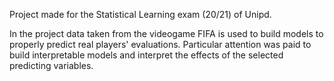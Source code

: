 Project made for the Statistical Learning exam (20/21) of Unipd.

In the project data taken from the videogame FIFA is used to build models to properly predict real players' evaluations.
Particular attention was paid to build interpretable models and interpret the effects of the selected predicting variables.
